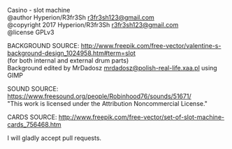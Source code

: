 Casino - slot machine  
@author Hyperion/R3fr3Sh <r3fr3sh123@gmail.com>  
@copyright 2017 Hyperion/R3fr3Sh <r3fr3sh123@gmail.com>  
@license GPLv3  


BACKGROUND SOURCE: http://www.freepik.com/free-vector/valentine-s-background-design_1024958.htm#term=slot  
(for both internal and external drum parts)  
Background edited by MrDadosz mrdadosz@polish-real-life.xaa.pl using GIMP  

SOUND SOURCE: https://www.freesound.org/people/Robinhood76/sounds/51671/  
"This work is licensed under the Attribution Noncommercial License."  

CARDS SOURCE: http://www.freepik.com/free-vector/set-of-slot-machine-cards_756468.htm  

I will gladly accept pull requests.
